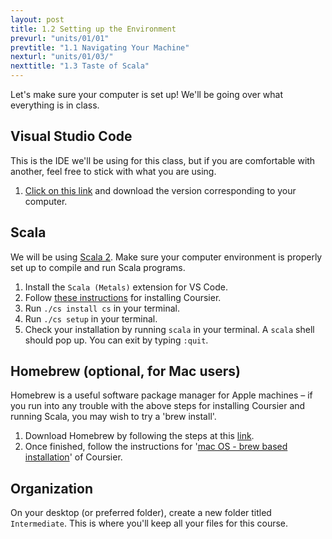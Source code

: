 ```yaml
---
layout: post
title: 1.2 Setting up the Environment
prevurl: "units/01/01"
prevtitle: "1.1 Navigating Your Machine"
nexturl: "units/01/03/"
nexttitle: "1.3 Taste of Scala"
---
```

Let's make sure your computer is set up! We'll be going over what everything is in class.

## Visual Studio Code
This is the IDE we'll be using for this class, but if you are comfortable with another, feel free to stick with what you are using.

  1. [Click on this link](https://code.visualstudio.com/) and download the version corresponding to your computer.

## Scala
We will be using [Scala 2](https://www.scala-lang.org/). Make sure your computer environment is properly set up to compile and run Scala programs.

  1. Install the `Scala (Metals)` extension for VS Code.
  1. Follow [these instructions](https://get-coursier.io/docs/cli-installation) for installing Coursier.
  1. Run `./cs install cs` in your terminal.
  1. Run `./cs setup` in your terminal.
  1. Check your installation by running `scala` in your terminal. A `scala` shell should pop up. You can exit by typing `:quit`.

## Homebrew (optional, for Mac users)
Homebrew is a useful software package manager for Apple machines – if you run into any trouble with the above steps for installing Coursier and running Scala, you may wish to try a 'brew install'. 

  1. Download Homebrew by following the steps at this [link](https://docs.brew.sh/Installation). 
  2. Once finished, follow the instructions for '[mac OS - brew based installation](https://get-coursier.io/docs/cli-installation#macos-brew-based-installation)' of Coursier. 

## Organization
On your desktop (or preferred folder), create a new folder titled `Intermediate`. This is where you'll keep all your files for this course.
